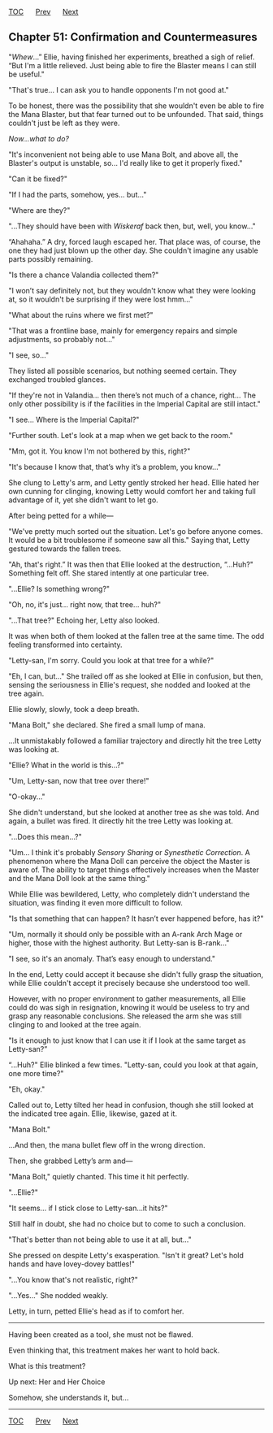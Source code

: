 [TOC](../readme.md)&nbsp;&nbsp;&nbsp;&nbsp;&nbsp;&nbsp;[Prev](index_split_026.md)&nbsp;&nbsp;&nbsp;&nbsp;&nbsp;&nbsp;[Next](index_split_028.md)



## Chapter 51: Confirmation and Countermeasures

"*Whew*…” Ellie, having finished her experiments, breathed a sigh of
relief. “But I'm a little relieved. Just being able to fire the Blaster
means I can still be useful."

"That's true... I can ask you to handle opponents I'm not good at."

To be honest, there was the possibility that she wouldn't even be able
to fire the Mana Blaster, but that fear turned out to be unfounded. That
said, things couldn't just be left as they were.

*Now…what to do?*

"It's inconvenient not being able to use Mana Bolt, and above all, the
Blaster's output is unstable, so... I'd really like to get it properly
fixed."

"Can it be fixed?"

"If I had the parts, somehow, yes... but..."

"Where are they?"

"...They should have been with *Wiskeraf* back then, but, well, you
know…"

“Ahahaha.” A dry, forced laugh escaped her. That place was, of course,
the one they had just blown up the other day. She couldn't imagine any
usable parts possibly remaining.

"Is there a chance Valandia collected them?"

"I won’t say definitely not, but they wouldn't know what they were
looking at, so it wouldn't be surprising if they were lost hmm..."

"What about the ruins where we first met?"

"That was a frontline base, mainly for emergency repairs and simple
adjustments, so probably not..."

"I see, so..."

They listed all possible scenarios, but nothing seemed certain. They
exchanged troubled glances.

"If they're not in Valandia... then there’s not much of a chance,
right... The only other possibility is if the facilities in the Imperial
Capital are still intact."

"I see... Where is the Imperial Capital?"

"Further south. Let's look at a map when we get back to the room."

"Mm, got it. You know I'm not bothered by this, right?"

"It's because I know that, that’s why it’s a problem, you know..."

She clung to Letty's arm, and Letty gently stroked her head. Ellie hated
her own cunning for clinging, knowing Letty would comfort her and taking
full advantage of it, yet she didn't want to let go.

After being petted for a while—

"We've pretty much sorted out the situation. Let's go before anyone
comes. It would be a bit troublesome if someone saw all this." Saying
that, Letty gestured towards the fallen trees.

"Ah, that's right.” It was then that Ellie looked at the destruction,
“...Huh?" Something felt off. She stared intently at one particular
tree.

"...Ellie? Is something wrong?"

"Oh, no, it's just... right now, that tree... huh?"

"...That tree?" Echoing her, Letty also looked.

It was when both of them looked at the fallen tree at the same time. The
odd feeling transformed into certainty.

"Letty-san, I'm sorry. Could you look at that tree for a while?"

"Eh, I can, but..." She trailed off as she looked at Ellie in confusion,
but then, sensing the seriousness in Ellie's request, she nodded and
looked at the tree again.

Ellie slowly, slowly, took a deep breath.

"Mana Bolt," she declared. She fired a small lump of mana.

...It unmistakably followed a familiar trajectory and directly hit the
tree Letty was looking at.

"Ellie? What in the world is this...?"

"Um, Letty-san, now that tree over there!"

"O-okay..."

She didn't understand, but she looked at another tree as she was told.
And again, a bullet was fired. It directly hit the tree Letty was
looking at.

"...Does this mean...?"

"Um... I think it's probably *Sensory Sharing* or *Synesthetic
Correction*. A phenomenon where the Mana Doll can perceive the object
the Master is aware of. The ability to target things effectively
increases when the Master and the Mana Doll look at the same thing."

While Ellie was bewildered, Letty, who completely didn't understand the
situation, was finding it even more difficult to follow.

"Is that something that can happen? It hasn’t ever happened before, has
it?"

"Um, normally it should only be possible with an A-rank Arch Mage or
higher, those with the highest authority. But Letty-san is B-rank..."

"I see, so it's an anomaly. That’s easy enough to understand."

In the end, Letty could accept it because she didn't fully grasp the
situation, while Ellie couldn't accept it precisely because she
understood too well.

However, with no proper environment to gather measurements, all Ellie
could do was sigh in resignation, knowing it would be useless to try and
grasp any reasonable conclusions. She released the arm she was still
clinging to and looked at the tree again.

"Is it enough to just know that I can use it if I look at the same
target as Letty-san?”

“...Huh?" Ellie blinked a few times. "Letty-san, could you look at that
again, one more time?"

"Eh, okay."

Called out to, Letty tilted her head in confusion, though she still
looked at the indicated tree again. Ellie, likewise, gazed at it.

"Mana Bolt."

...And then, the mana bullet flew off in the wrong direction.

Then, she grabbed Letty’s arm and—

"Mana Bolt," quietly chanted. This time it hit perfectly.

"...Ellie?"

"It seems... if I stick close to Letty-san…it hits?"

Still half in doubt, she had no choice but to come to such a conclusion.

"That's better than not being able to use it at all, but..."

She pressed on despite Letty's exasperation. "Isn't it great? Let's hold
hands and have lovey-dovey battles!"

"...You know that's not realistic, right?"

"...Yes..." She nodded weakly.

Letty, in turn, petted Ellie's head as if to comfort her.

------------------------------------------------------------------------

Having been created as a tool, she must not be flawed.

Even thinking that, this treatment makes her want to hold back.

What is this treatment?

Up next: Her and Her Choice

Somehow, she understands it, but…


---
[TOC](../readme.md)&nbsp;&nbsp;&nbsp;&nbsp;&nbsp;&nbsp;[Prev](index_split_026.md)&nbsp;&nbsp;&nbsp;&nbsp;&nbsp;&nbsp;[Next](index_split_028.md)

